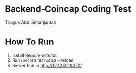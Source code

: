# Backend-Coincap Coding Test
Triagus Abdi Simanjuntak

# How To Run
1. Install Requiremnts.txt
2. Run uvicorn main:app --reload
3. Server Run in http://127.0.0.1:8000/
